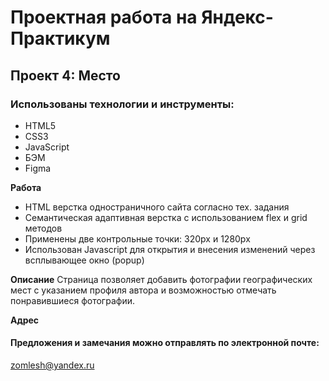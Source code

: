 # Проектная работа на Яндекс-Практикум

## Проект 4: Место

### Использованы технологии и инструменты:
* HTML5
* CSS3
* JavaScript
* БЭМ
* Figma

**Работа**
* HTML верстка одностраничного сайта согласно тех. задания
* Семантическая адаптивная верстка с использованием flex и grid методов
* Применены две контрольные точки: 320px и 1280px
* Использован Javascript для открытия и внесения изменений через всплывающее окно (popup)

**Описание**
Страница позволяет добавить фотографии географических мест с указанием профиля автора и возможностью отмечать понравившиеся фотографии.

**Адрес**



#### Предложения и замечания можно отправлять по электронной почте:
zomlesh@yandex.ru
